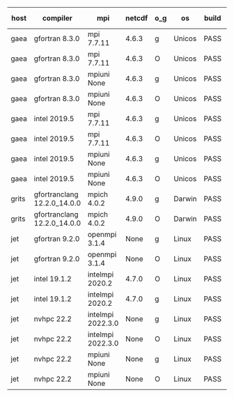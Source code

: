 

| host     | compiler                              | mpi                      | netcdf        | o_g        | os       | build       | u_pass          | u_fail          | s_pass            | s_fail            | e_pass             | e_fail             | nuopc_pass       | nuopc_fail       | artifacts link          |
|----------|---------------------------------------|--------------------------|---------------|------------|----------|-------------|-----------------|-----------------|-------------------|-------------------|--------------------|--------------------|------------------|------------------|-------------------------|
| gaea | gfortran 8.3.0 | mpi 7.7.11  | 4.6.3  | g | Unicos | PASS | None | None | None | None | None | None | None | None | <a href="https://github.com/esmf-org/esmf-test-artifacts/tree/57796be17fe3d29240e5e121b7d72e612e7eaf42/develop/gfortran/8.3.0/g/mpi/7.7.11" target="_blank">57796be</a> | 
| gaea | gfortran 8.3.0 | mpi 7.7.11  | 4.6.3  | O | Unicos | PASS | None | None | None | None | None | None | None | None | <a href="https://github.com/esmf-org/esmf-test-artifacts/tree/11b45a6ecfd04d50721e8f951ec574825eb23270/develop/gfortran/8.3.0/O/mpi/7.7.11" target="_blank">11b45a6</a> | 
| gaea | gfortran 8.3.0 | mpiuni None  | 4.6.3  | g | Unicos | PASS | None | None | None | None | None | None | None | None | <a href="https://github.com/esmf-org/esmf-test-artifacts/tree/2a5776c5706423449f0f68c5ff4f22c21076d5d0/develop/gfortran/8.3.0/g/mpiuni/None" target="_blank">2a5776c</a> | 
| gaea | gfortran 8.3.0 | mpiuni None  | 4.6.3  | O | Unicos | PASS | None | None | None | None | None | None | None | None | <a href="https://github.com/esmf-org/esmf-test-artifacts/tree/3d28132358a78690268e5a38a42cc7fff6c8a8fa/develop/gfortran/8.3.0/O/mpiuni/None" target="_blank">3d28132</a> | 
| gaea | intel 2019.5 | mpi 7.7.11  | 4.6.3  | g | Unicos | PASS | None | None | None | None | None | None | None | None | <a href="https://github.com/esmf-org/esmf-test-artifacts/tree/08a33a849ecfc60c852b71f4a8f51b11f27ff003/develop/intel/2019.5/g/mpi/7.7.11" target="_blank">08a33a8</a> | 
| gaea | intel 2019.5 | mpi 7.7.11  | 4.6.3  | O | Unicos | PASS | None | None | None | None | None | None | None | None | <a href="https://github.com/esmf-org/esmf-test-artifacts/tree/377f64b9410b0aeb5f15a4cd6511c890cc58471f/develop/intel/2019.5/O/mpi/7.7.11" target="_blank">377f64b</a> | 
| gaea | intel 2019.5 | mpiuni None  | 4.6.3  | g | Unicos | PASS | None | None | None | None | None | None | None | None | <a href="https://github.com/esmf-org/esmf-test-artifacts/tree/6ec90c21c96bf23465ea3ae0bab8420b6af86c46/develop/intel/2019.5/g/mpiuni/None" target="_blank">6ec90c2</a> | 
| gaea | intel 2019.5 | mpiuni None  | 4.6.3  | O | Unicos | PASS | None | None | None | None | None | None | None | None | <a href="https://github.com/esmf-org/esmf-test-artifacts/tree/5625f3d0346da6eec68808eaf298d76e6723333b/develop/intel/2019.5/O/mpiuni/None" target="_blank">5625f3d</a> | 
| grits | gfortranclang 12.2.0_14.0.0 | mpich 4.0.2  | 4.9.0  | g | Darwin | PASS | None | None | None | None | None | None | None | None | <a href="https://github.com/esmf-org/esmf-test-artifacts/tree/d4480ccedc0b623187984e634a38aeb32f865f3c/develop/gfortranclang/12.2.0_14.0.0/g/mpich/4.0.2" target="_blank">d4480cc</a> | 
| grits | gfortranclang 12.2.0_14.0.0 | mpich 4.0.2  | 4.9.0  | O | Darwin | PASS | 13917 | 1 | 48 | 1 | 80 | 0 | 52 | 0 | <a href="https://github.com/esmf-org/esmf-test-artifacts/tree/5d5a1d5d78d7705a024343ed601802ae831d0dac/develop/gfortranclang/12.2.0_14.0.0/O/mpich/4.0.2" target="_blank">5d5a1d5</a> | 
| jet | gfortran 9.2.0 | openmpi 3.1.4  | None  | g | Linux | PASS | 13918 | 0 | 49 | 0 | 80 | 0 | 52 | 0 | <a href="https://github.com/esmf-org/esmf-test-artifacts/tree/30b4559a19ed742b8d5be733313b4503841b9b71/develop/gfortran/9.2.0/g/openmpi/3.1.4" target="_blank">30b4559</a> | 
| jet | gfortran 9.2.0 | openmpi 3.1.4  | None  | O | Linux | PASS | 13918 | 0 | 49 | 0 | 80 | 0 | 52 | 0 | <a href="https://github.com/esmf-org/esmf-test-artifacts/tree/61429e0668acf70a952d3a956cff3404bb41c9f0/develop/gfortran/9.2.0/O/openmpi/3.1.4" target="_blank">61429e0</a> | 
| jet | intel 19.1.2 | intelmpi 2020.2  | 4.7.0  | O | Linux | PASS | None | None | None | None | None | None | None | None | <a href="https://github.com/esmf-org/esmf-test-artifacts/tree/2bb63621cc1f0f29e4798276a4416ca5875f3018/develop/intel/19.1.2/O/intelmpi/2020.2" target="_blank">2bb6362</a> | 
| jet | intel 19.1.2 | intelmpi 2020.2  | 4.7.0  | g | Linux | PASS | None | None | None | None | None | None | None | None | <a href="https://github.com/esmf-org/esmf-test-artifacts/tree/a09d2b7e67df8814ae4bc12d67e21ffdc4797833/develop/intel/19.1.2/g/intelmpi/2020.2" target="_blank">a09d2b7</a> | 
| jet | nvhpc 22.2 | intelmpi 2022.3.0  | None  | g | Linux | PASS | None | None | None | None | None | None | None | None | <a href="https://github.com/esmf-org/esmf-test-artifacts/tree/00db7bb146477b672cc05c5afa2ba51822a6e7eb/develop/nvhpc/22.2/g/intelmpi/2022.3.0" target="_blank">00db7bb</a> | 
| jet | nvhpc 22.2 | intelmpi 2022.3.0  | None  | O | Linux | PASS | None | None | None | None | None | None | None | None | <a href="https://github.com/esmf-org/esmf-test-artifacts/tree/4fe1f1c2a533e6260fb6ae2e82a6483535104d92/develop/nvhpc/22.2/O/intelmpi/2022.3.0" target="_blank">4fe1f1c</a> | 
| jet | nvhpc 22.2 | mpiuni None  | None  | g | Linux | PASS | None | None | None | None | None | None | None | None | <a href="https://github.com/esmf-org/esmf-test-artifacts/tree/faa729008cf1b2cf7f9f7d76a82469690d027c01/develop/nvhpc/22.2/g/mpiuni/None" target="_blank">faa7290</a> | 
| jet | nvhpc 22.2 | mpiuni None  | None  | O | Linux | PASS | None | None | None | None | None | None | None | None | <a href="https://github.com/esmf-org/esmf-test-artifacts/tree/3e5705ed0b89c2ca23de41f1ec6d69735a0827c9/develop/nvhpc/22.2/O/mpiuni/None" target="_blank">3e5705e</a> | 
